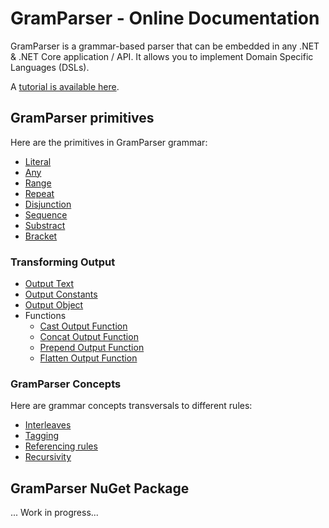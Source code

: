 # GramParser - Online Documentation

GramParser is a grammar-based parser that can be embedded in any .NET & .NET Core application / API.  It allows you to implement Domain Specific Languages (DSLs).

A [tutorial is available here](tutorial.md).

## GramParser primitives

Here are the primitives in GramParser grammar:

* [Literal](primitives/literal.md)
* [Any](primitives/any.md)
* [Range](primitives/range.md)
* [Repeat](primitives/repeat.md)
* [Disjunction](primitives/disjunction.md)
* [Sequence](primitives/sequence.md)
* [Substract](primitives/substract.md)
* [Bracket](primitives/bracket.md)

### Transforming Output

* [Output Text](output/text.md)
* [Output Constants](output/constant.md)
* [Output Object](output/object.md)
* Functions
  * [Cast Output Function](output/functions/cast.md)
  * [Concat Output Function](output/functions/concat.md)
  * [Prepend Output Function](output/functions/prepend.md)
  * [Flatten Output Function](output/functions/flatten.md)

### GramParser Concepts

Here are grammar concepts transversals to different rules:

* [Interleaves](interleave.md)
* [Tagging](tagging.md)
* [Referencing rules](referencing.md)
* [Recursivity](recursivity.md)

## GramParser NuGet Package

...  Work in progress...

